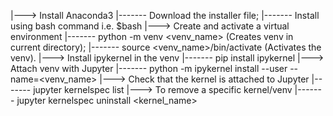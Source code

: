|---> Install Anaconda3
|------- Download the installer file;
|------- Install using bash command i.e. $bash <downloaded installer file path>
|---> Create and activate a virtual environment
|------- python -m venv <venv_name> (Creates venv in current directory);
|------- source <venv_name>/bin/activate (Activates the venv).
|---> Install ipykernel in the venv
|------- pip install ipykernel
|---> Attach venv with Jupyter
|------- python -m ipykernel install --user --name=<venv_name>
|---> Check that the kernel is attached to Jupyter
|------- jupyter kernelspec list
|---> To remove a specific kernel/venv
|------- jupyter kernelspec uninstall <kernel_name>
